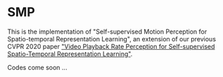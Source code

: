 # SMP
This is the implementation of "Self-supervised Motion Perception for Spatio-temporal Representation Learning", an extension of our previous CVPR 2020 paper ["Video Playback Rate Perception for Self-supervised Spatio-Temporal Representation Learning"](https://openaccess.thecvf.com/content_CVPR_2020/papers/Yao_Video_Playback_Rate_Perception_for_Self-Supervised_Spatio-Temporal_Representation_Learning_CVPR_2020_paper.pdf).

Codes come soon ...
